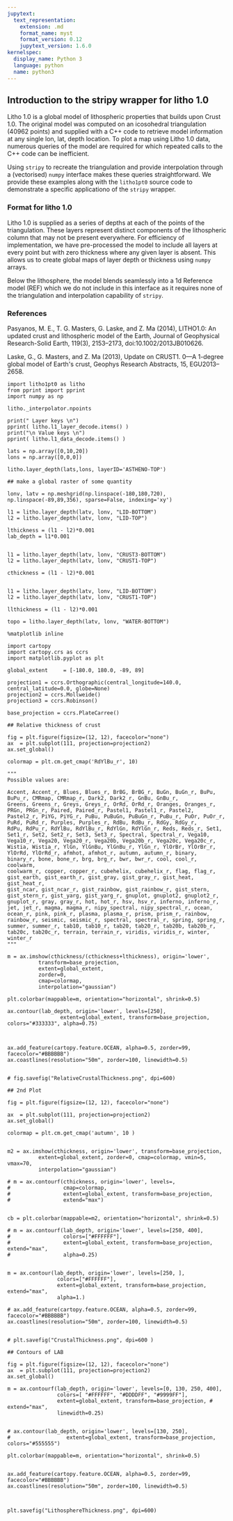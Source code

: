 ```yaml
---
jupytext:
  text_representation:
    extension: .md
    format_name: myst
    format_version: 0.12
    jupytext_version: 1.6.0
kernelspec:
  display_name: Python 3
  language: python
  name: python3
---
```


## Introduction to the stripy wrapper for litho 1.0

Litho 1.0 is a global model of lithospheric properties that builds upon Crust 1.0. The original model was computed on an icosohedral triangulation (40962 points)
and supplied with a C++ code to retrieve model information at any single lon, lat, depth location. To plot a map using Litho 1.0 data, numerous queries of the model
are required for which repeated calls to the C++ code can be inefficient. 

Using `stripy` to recreate the triangulation and provide interpolation through a (vectorised) `numpy` interface makes these queries straightforward. We provide these examples along with the 
`litho1pt0` source code to demonstrate a specific applicationo of the `stripy` wrapper.

### Format for litho 1.0

Litho 1.0 is supplied as a series of depths at each of the points of the triangulation. These layers represent distinct components of the lithospheric column that may not
be present everywhere. For efficiency of implementation, we have pre-processed the model to include all layers at every point but with zero thickness where any given layer is absent. This allows us to create global maps of layer depth or thickness using `numpy` arrays. 

Below the lithosphere, the model blends seamlessly into a 1d Reference model (REF) which we do not include in this interface as it requires none of the triangulation and interpolation 
capability of `stripy`. 

### References

Pasyanos, M. E., T. G. Masters, G. Laske, and Z. Ma (2014), LITHO1.0: An updated crust and lithospheric model of the Earth, Journal of Geophysical Research-Solid Earth, 119(3), 2153–2173, doi:10.1002/2013JB010626.

Laske, G., G. Masters, and Z. Ma (2013), Update on CRUST1. 0—A 1-degree global model of Earth's crust, Geophys Research Abstracts, 15, EGU2013–2658.

```{code-cell} ipython3
import litho1pt0 as litho
from pprint import pprint
import numpy as np
```

```{code-cell} ipython3
litho._interpolator.npoints
```

```{code-cell} ipython3
print(" Layer keys \n")
pprint( litho.l1_layer_decode.items() )
print("\n Value keys \n")
pprint( litho.l1_data_decode.items() )
```

```{code-cell} ipython3
lats = np.array([0,10,20])
lons = np.array([0,0,0])

litho.layer_depth(lats,lons, layerID='ASTHENO-TOP')
```

```{code-cell} ipython3
## make a global raster of some quantity

lonv, latv = np.meshgrid(np.linspace(-180,180,720), np.linspace(-89,89,356), sparse=False, indexing='xy')

l1 = litho.layer_depth(latv, lonv, "LID-BOTTOM")
l2 = litho.layer_depth(latv, lonv, "LID-TOP")

lthickness = (l1 - l2)*0.001
lab_depth = l1*0.001


l1 = litho.layer_depth(latv, lonv, "CRUST3-BOTTOM")
l2 = litho.layer_depth(latv, lonv, "CRUST1-TOP")

cthickness = (l1 - l2)*0.001


l1 = litho.layer_depth(latv, lonv, "LID-BOTTOM")
l2 = litho.layer_depth(latv, lonv, "CRUST1-TOP")

llthickness = (l1 - l2)*0.001

topo = litho.layer_depth(latv, lonv, "WATER-BOTTOM")
```

```{code-cell} ipython3
%matplotlib inline

import cartopy
import cartopy.crs as ccrs
import matplotlib.pyplot as plt

global_extent     = [-180.0, 180.0, -89, 89]

projection1 = ccrs.Orthographic(central_longitude=140.0, central_latitude=0.0, globe=None)
projection2 = ccrs.Mollweide()
projection3 = ccrs.Robinson()

base_projection = ccrs.PlateCarree()
```

```{code-cell} ipython3
## Relative thickness of crust

fig = plt.figure(figsize=(12, 12), facecolor="none")
ax  = plt.subplot(111, projection=projection2)
ax.set_global()

colormap = plt.cm.get_cmap('RdYlBu_r', 10)

"""
Possible values are: 

Accent, Accent_r, Blues, Blues_r, BrBG, BrBG_r, BuGn, BuGn_r, BuPu, BuPu_r, CMRmap, CMRmap_r, Dark2, Dark2_r, GnBu, GnBu_r, 
Greens, Greens_r, Greys, Greys_r, OrRd, OrRd_r, Oranges, Oranges_r, PRGn, PRGn_r, Paired, Paired_r, Pastel1, Pastel1_r, Pastel2,
Pastel2_r, PiYG, PiYG_r, PuBu, PuBuGn, PuBuGn_r, PuBu_r, PuOr, PuOr_r, PuRd, PuRd_r, Purples, Purples_r, RdBu, RdBu_r, RdGy, RdGy_r,
RdPu, RdPu_r, RdYlBu, RdYlBu_r, RdYlGn, RdYlGn_r, Reds, Reds_r, Set1, Set1_r, Set2, Set2_r, Set3, Set3_r, Spectral, Spectral_r, Vega10,
Vega10_r, Vega20, Vega20_r, Vega20b, Vega20b_r, Vega20c, Vega20c_r, Wistia, Wistia_r, YlGn, YlGnBu, YlGnBu_r, YlGn_r, YlOrBr, YlOrBr_r,
YlOrRd, YlOrRd_r, afmhot, afmhot_r, autumn, autumn_r, binary, binary_r, bone, bone_r, brg, brg_r, bwr, bwr_r, cool, cool_r, coolwarm, 
coolwarm_r, copper, copper_r, cubehelix, cubehelix_r, flag, flag_r, gist_earth, gist_earth_r, gist_gray, gist_gray_r, gist_heat, gist_heat_r,
gist_ncar, gist_ncar_r, gist_rainbow, gist_rainbow_r, gist_stern, gist_stern_r, gist_yarg, gist_yarg_r, gnuplot, gnuplot2, gnuplot2_r,
gnuplot_r, gray, gray_r, hot, hot_r, hsv, hsv_r, inferno, inferno_r, jet, jet_r, magma, magma_r, nipy_spectral, nipy_spectral_r, ocean,
ocean_r, pink, pink_r, plasma, plasma_r, prism, prism_r, rainbow, rainbow_r, seismic, seismic_r, spectral, spectral_r, spring, spring_r,
summer, summer_r, tab10, tab10_r, tab20, tab20_r, tab20b, tab20b_r, tab20c, tab20c_r, terrain, terrain_r, viridis, viridis_r, winter, winter_r
"""

m = ax.imshow(cthickness/(cthickness+lthickness), origin='lower', 
          transform=base_projection,
          extent=global_extent, 
          zorder=0, 
          cmap=colormap, 
          interpolation="gaussian")

plt.colorbar(mappable=m, orientation="horizontal", shrink=0.5)

ax.contour(lab_depth, origin='lower', levels=[250], 
                 extent=global_extent, transform=base_projection, colors="#333333", alpha=0.75)



ax.add_feature(cartopy.feature.OCEAN, alpha=0.5, zorder=99, facecolor="#BBBBBB")
ax.coastlines(resolution="50m", zorder=100, linewidth=0.5)


# fig.savefig("RelativeCrustalThickness.png", dpi=600)
```

```{code-cell} ipython3
## 2nd Plot 

fig = plt.figure(figsize=(12, 12), facecolor="none")

ax  = plt.subplot(111, projection=projection2)
ax.set_global()

colormap = plt.cm.get_cmap('autumn', 10 )


m2 = ax.imshow(cthickness, origin='lower', transform=base_projection,
          extent=global_extent, zorder=0, cmap=colormap, vmin=5, vmax=70,
          interpolation="gaussian")

# m = ax.contourf(cthickness, origin='lower', levels=, 
#                 cmap=colormap, 
#                 extent=global_extent, transform=base_projection, 
#                 extend="max")


cb = plt.colorbar(mappable=m2, orientation="horizontal", shrink=0.5)

# m = ax.contourf(lab_depth, origin='lower', levels=[250, 400], 
#                 colors=["#FFFFFF"], 
#                 extent=global_extent, transform=base_projection, extend="max",
#                 alpha=0.25)


m = ax.contour(lab_depth, origin='lower', levels=[250, ], 
                colors=["#FFFFFF"], 
                extent=global_extent, transform=base_projection, extend="max",
                alpha=1.)

# ax.add_feature(cartopy.feature.OCEAN, alpha=0.5, zorder=99, facecolor="#BBBBBB")
ax.coastlines(resolution="50m", zorder=100, linewidth=0.5)


# plt.savefig("CrustalThickness.png", dpi=600 )
```

```{code-cell} ipython3
## Contours of LAB 

fig = plt.figure(figsize=(12, 12), facecolor="none")
ax  = plt.subplot(111, projection=projection2)
ax.set_global()

m = ax.contourf(lab_depth, origin='lower', levels=[0, 130, 250, 400], 
                colors=[ "#FFFFFF", "#DDDDFF", "#9999FF"], 
                extent=global_extent, transform=base_projection, # extend="max",
                linewidth=0.25)


# ax.contour(lab_depth, origin='lower', levels=[130, 250], 
#                  extent=global_extent, transform=base_projection, colors="#555555")

plt.colorbar(mappable=m, orientation="horizontal", shrink=0.5)


ax.add_feature(cartopy.feature.OCEAN, alpha=0.5, zorder=99, facecolor="#BBBBBB")
ax.coastlines(resolution="50m", zorder=100, linewidth=0.5)



plt.savefig("LithosphereThickness.png", dpi=600)
```

```{code-cell} ipython3

```

```{code-cell} ipython3

```

